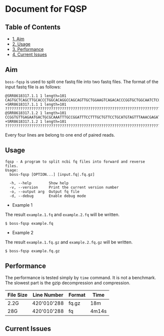 # Document for FQSP

## Table of Contents

- [1. Aim](#aim)
- [2. Usage](#usage)
- [3. Performance](#performance)
- [4. Current Issues](#current-issues)


## Aim

`boss-fqsp` is used to split one fastq file into two fastq files. The format of the input fastq file is as follows:

```text
@SRR8618317.1.1 1 length=101
CAGTGCTCAGCTTGCACCCTGGCACAGGCCAGCAGTTGCTGGAAGTCAGACACCCGGTGCTGGCAATCTCGTTTAAACTACATGCAGGAACAGCAAAGGAA
+SRR8618317.1.1 1 length=101
?????????????????????????????????????????????????????????????????????????????????????????????????????
@SRR8618317.1.2 1 length=101
CCGGTGTTGAGAATGACTGCGCAAATTTGCCGGATTTCCTTTGCTGTTCCTGCATGTAGTTTAAACGAGATTGCCAGCACCGGGTGTCTGACTTCCAGCAA
+SRR8618317.1.2 1 length=101
?????????????????????????????????????????????????????????????????????????????????????????????????????
```

Every four lines are belong to one end of paired reads.

## Usage

```console
fqsp - A program to split ncbi fq files into forward and reverse files.
Usage:
  boss-fqsp [OPTION...] [input.fq|.fq.gz]

  -h, --help        Show help
  -v, --version     Print the current version number
  -o, --output arg  Output fq file
  -d, --debug       Enable debug mode
```

* Example 1

The result `example.1.fq`  and `example.2.fq` will be written.

```console
$ boss-fqsp example.fq
```

* Example 2

The result `example.1.fq.gz` and `example.2.fq.gz` will be written.

```console
$ boss-fqsp example.fq.gz
```

## Performance

The performance is tested simply by `time` command. It is not a benchmark.
The slowest part is the gzip decompression and compression.

| File Size | Line Number | Format | Time  |
|:----------|-------------|--------|-------|
| 2.2G      | 420'010'288 | fq.gz  | 18m   |
| 28G       | 420'010'288 | fq     | 4m14s |

## Current Issues
